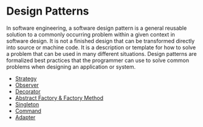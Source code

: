 # Design Patterns

In software engineering, a software design pattern is a general reusable solution to a commonly occurring problem within a given context in software design. It is not a finished design that can be transformed directly into source or machine code. It is a description or template for how to solve a problem that can be used in many different situations. Design patterns are formalized best practices that the programmer can use to solve common problems when designing an application or system.

<ul>
    <li>
       <a href="https://github.com/simonvar/JavaPatterns/tree/master/src/xyz/tritin/strategy">Strategy</a>
    </li>
    <li>
        <a href="https://github.com/simonvar/JavaPatterns/tree/master/src/xyz/tritin/observer">Observer</a>
    </li>
    <li>
       <a href="https://github.com/simonvar/JavaPatterns/tree/master/src/xyz/tritin/decorator">Decorator</a>
    </li>
    <li>
       <a href="https://github.com/simonvar/JavaPatterns/tree/master/src/xyz/tritin/factory">Abstract Factory & Factory Method</a>
    </li>
    <li>
       <a href="https://github.com/simonvar/JavaPatterns/tree/master/src/xyz/tritin/singleton">Singleton</a>
    </li>
    <li>
       <a href="https://github.com/simonvar/JavaPatterns/tree/master/src/xyz/tritin/command">Command</a>
    </li>
    <li>
       <a href="https://github.com/simonvar/JavaPatterns/tree/master/src/xyz/tritin/adapter">Adapter</a>
    </li>
</ul>
